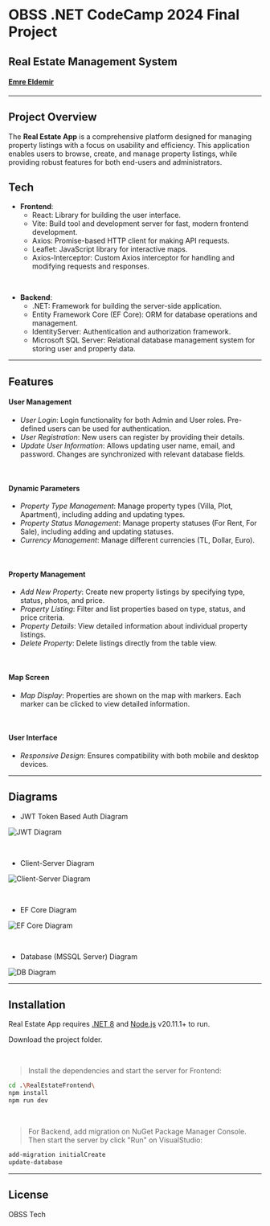 # OBSS .NET CodeCamp 2024 Final Project

## Real Estate Management System

#### [Emre Eldemir](https://www.linkedin.com/in/emreeldemir/)



<hr>

## Project Overview

The **Real Estate App** is a comprehensive platform designed for managing property listings with a focus on usability and efficiency. This application enables users to browse, create, and manage property listings, while providing robust features for both end-users and administrators.
<br>


## Tech
- **Frontend**:
    - React: Library for building the user interface.
    - Vite: Build tool and development server for fast, modern frontend development.
    - Axios: Promise-based HTTP client for making API requests.
    - Leaflet: JavaScript library for interactive maps.
    - Axios-Interceptor: Custom Axios interceptor for handling and modifying requests and responses.

<br>

- **Backend**:
    - .NET: Framework for building the server-side application.
    - Entity Framework Core (EF Core): ORM for database operations and management.
    - IdentityServer: Authentication and authorization framework.
    - Microsoft SQL Server: Relational database management system for storing user and property data.

<hr>


## Features

#### User Management
- *User Login*: Login functionality for both Admin and User roles. Pre-defined users can be used for authentication. 
- *User Registration*: New users can register by providing their details.
- *Update User Information*: Allows updating user name, email, and password. Changes are synchronized with relevant database fields.
<br>

#### Dynamic Parameters
- *Property Type Management*: Manage property types (Villa, Plot, Apartment), including adding and updating types.
- *Property Status Management*: Manage property statuses (For Rent, For Sale), including adding and updating statuses.
- *Currency Management*: Manage different currencies (TL, Dollar, Euro).
<br>

#### Property Management
- *Add New Property*: Create new property listings by specifying type, status, photos, and price.
- *Property Listing*: Filter and list properties based on type, status, and price criteria.
- *Property Details*: View detailed information about individual property listings.
- *Delete Property*: Delete listings directly from the table view.
<br>

#### Map Screen
- *Map Display*: Properties are shown on the map with markers. Each marker can be clicked to view detailed information.
<br>

#### User Interface
- *Responsive Design*: Ensures compatibility with both mobile and desktop devices.
<hr>

## Diagrams
- JWT Token Based Auth Diagram

![JWT Diagram](readme-assets/jwt-diagram.jpg)


<br>

- Client-Server Diagram

![Client-Server Diagram](readme-assets/client-server-diagram.png)

<br>

- EF Core Diagram

![EF Core Diagram](readme-assets/ef-core-diagram.jpg)

<br>

- Database (MSSQL Server) Diagram

![DB Diagram](readme-assets/db-diagram.jpg)


<hr>

## Installation

Real Estate App requires [.NET 8](https://learn.microsoft.com/tr-tr/dotnet/welcome) and [Node.js](https://nodejs.org/) v20.11.1+ to run.

Download the project folder.

<br>

> Install the dependencies and start the server for Frontend:

```sh
cd .\RealEstateFrontend\
npm install
npm run dev
```
<br>

> For Backend, add migration on NuGet Package Manager Console.
Then start the server by click "Run" on VisualStudio:

```sh
add-migration initialCreate
update-database
```
<hr>

## License

OBSS Tech
